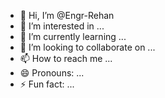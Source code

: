 - 👋 Hi, I’m @Engr-Rehan
- 👀 I’m interested in ...
- 🌱 I’m currently learning ...
- 💞️ I’m looking to collaborate on ...
- 📫 How to reach me ...
- 😄 Pronouns: ...
- ⚡ Fun fact: ...

<!---
Engr-Rehan/Engr-Rehan is a ✨ special ✨ repository because its `README.md` (this file) appears on your GitHub profile.
You can click the Preview link to take a look at your changes.
--->
